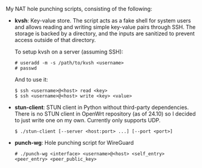 My NAT hole punching scripts, consisting of the following:

- **kvsh**: Key-value store. The script acts as a fake shell for system users and allows reading and writing simple key-value pairs through SSH. The storage is backed by a directory, and the inputs are sanitized to prevent access outside of that directory.

  To setup kvsh on a server (assuming SSH):

  ```console
  # useradd -m -s /path/to/kvsh <username>
  # passwd
  ```

  And to use it:

  ```console
  $ ssh <username>@<host> read <key>
  $ ssh <username>@<host> write <key> <value>
  ```

- **stun-client**: STUN client in Python without third-party dependencies. There is no STUN client in OpenWrt repository (as of 24.10) so I decided to just write one on my own. Currently only supports UDP.

  ```console
  $ ./stun-client [--server <host:port> ...] [--port <port>]
  ```

- **punch-wg**: Hole punching script for WireGuard

  ```console
  # ./punch-wg <interface> <username>@<host> <self_entry> <peer_entry> <peer_public_key>
  ```
